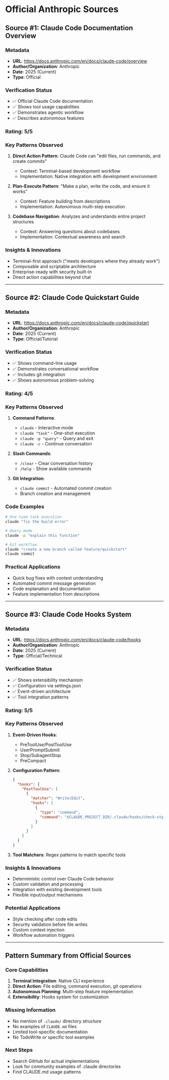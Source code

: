 # Official Anthropic Sources

## Source #1: Claude Code Documentation Overview

### Metadata
- **URL**: https://docs.anthropic.com/en/docs/claude-code/overview
- **Author/Organization**: Anthropic
- **Date**: 2025 (Current)
- **Type**: Official

### Verification Status
- ✅ Official Claude Code documentation
- ✅ Shows tool usage capabilities
- ✅ Demonstrates agentic workflow
- ✅ Describes autonomous features

### Rating: 5/5

### Key Patterns Observed

1. **Direct Action Pattern**: Claude Code can "edit files, run commands, and create commits"
   - Context: Terminal-based development workflow
   - Implementation: Native integration with development environment

2. **Plan-Execute Pattern**: "Make a plan, write the code, and ensure it works"
   - Context: Feature building from descriptions
   - Implementation: Autonomous multi-step execution

3. **Codebase Navigation**: Analyzes and understands entire project structures
   - Context: Answering questions about codebases
   - Implementation: Contextual awareness and search

### Insights & Innovations

- Terminal-first approach ("meets developers where they already work")
- Composable and scriptable architecture
- Enterprise-ready with security built-in
- Direct action capabilities beyond chat

---

## Source #2: Claude Code Quickstart Guide

### Metadata
- **URL**: https://docs.anthropic.com/en/docs/claude-code/quickstart
- **Author/Organization**: Anthropic
- **Date**: 2025 (Current)
- **Type**: Official/Tutorial

### Verification Status
- ✅ Shows command-line usage
- ✅ Demonstrates conversational workflow
- ✅ Includes git integration
- ✅ Shows autonomous problem-solving

### Rating: 4/5

### Key Patterns Observed

1. **Command Patterns**:
   - `claude` - Interactive mode
   - `claude "task"` - One-shot execution
   - `claude -p "query"` - Query and exit
   - `claude -c` - Continue conversation

2. **Slash Commands**:
   - `/clear` - Clear conversation history
   - `/help` - Show available commands

3. **Git Integration**:
   - `claude commit` - Automated commit creation
   - Branch creation and management

### Code Examples

```bash
# One-time task execution
claude "fix the build error"

# Query mode
claude -p "explain this function"

# Git workflow
claude "create a new branch called feature/quickstart"
claude commit
```

### Practical Applications

- Quick bug fixes with context understanding
- Automated commit message generation
- Code explanation and documentation
- Feature implementation from descriptions

---

## Source #3: Claude Code Hooks System

### Metadata
- **URL**: https://docs.anthropic.com/en/docs/claude-code/hooks
- **Author/Organization**: Anthropic
- **Date**: 2025 (Current)
- **Type**: Official/Technical

### Verification Status
- ✅ Shows extensibility mechanism
- ✅ Configuration via settings.json
- ✅ Event-driven architecture
- ✅ Tool integration patterns

### Rating: 5/5

### Key Patterns Observed

1. **Event-Driven Hooks**:
   - PreToolUse/PostToolUse
   - UserPromptSubmit
   - Stop/SubagentStop
   - PreCompact

2. **Configuration Pattern**:
   ```json
   {
     "hooks": {
       "PostToolUse": [
         {
           "matcher": "Write|Edit",
           "hooks": [
             {
               "type": "command",
               "command": "$CLAUDE_PROJECT_DIR/.claude/hooks/check-style.sh"
             }
           ]
         }
       ]
     }
   }
   ```

3. **Tool Matchers**: Regex patterns to match specific tools

### Insights & Innovations

- Deterministic control over Claude Code behavior
- Custom validation and processing
- Integration with existing development tools
- Flexible input/output mechanisms

### Potential Applications

- Style checking after code edits
- Security validation before file writes
- Custom context injection
- Workflow automation triggers

---

## Pattern Summary from Official Sources

### Core Capabilities
1. **Terminal Integration**: Native CLI experience
2. **Direct Action**: File editing, command execution, git operations
3. **Autonomous Planning**: Multi-step feature implementation
4. **Extensibility**: Hooks system for customization

### Missing Information
- No mention of `.claude/` directory structure
- No examples of `CLAUDE.md` files
- Limited tool-specific documentation
- No TodoWrite or specific tool examples

### Next Steps
- Search GitHub for actual implementations
- Look for community examples of .claude directories
- Find CLAUDE.md usage patterns